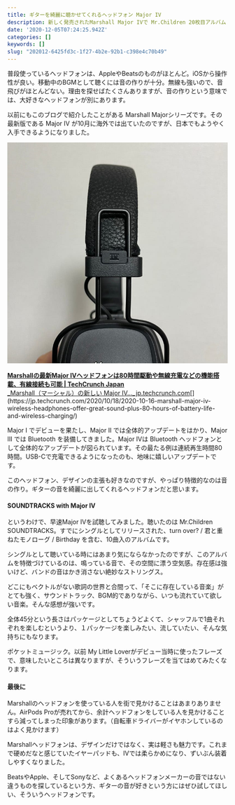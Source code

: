```yaml
---
title: ギターを綺麗に聴かせてくれるヘッドフォン Major IV
description: 新しく発売されたMarshall Major IVで Mr.Children 20枚目アルバム SOUNDTRACKSを聴きました
date: '2020-12-05T07:24:25.942Z'
categories: []
keywords: []
slug: "202012-6425fd3c-1f27-4b2e-92b1-c398e4c70b49"
---
```

普段使っているヘッドフォンは、AppleやBeatsのものがほとんど。iOSから操作性が良い。移動中のBGMとして聴くには音の作りが十分。無線も強いので、音飛びがほとんどない。理由を探せばたくさんありますが、音の作りという意味では、大好きなヘッドフォンが別にあります。

以前にもこのブログで紹介したことがある Marshall Majorシリーズです。その最新版である Major IV が10月に海外では出ていたのですが、日本でもようやく入手できるようになりました。

![](1__4KZjbmgtEqKUeMWNQdL5rg.jpeg)

[**Marshallの最新Major IVヘッドフォンは80時間駆動や無線充電などの機能搭載、有線接続も可能 | TechCrunch Japan**  
_Marshall（マーシャル）の新しい Major IV…_jp.techcrunch.com](https://jp.techcrunch.com/2020/10/18/2020-10-16-marshall-major-iv-wireless-headphones-offer-great-sound-plus-80-hours-of-battery-life-and-wireless-charging/ "https://jp.techcrunch.com/2020/10/18/2020-10-16-marshall-major-iv-wireless-headphones-offer-great-sound-plus-80-hours-of-battery-life-and-wireless-charging/")[](https://jp.techcrunch.com/2020/10/18/2020-10-16-marshall-major-iv-wireless-headphones-offer-great-sound-plus-80-hours-of-battery-life-and-wireless-charging/)

Major I でデビューを果たし、Major II では全体的アップデートをはかり、Major III では Bluetooth を装備してきました。Major IVは Bluetooth ヘッドフォンとして全体的なアップデートが図られています。その最たる例は連続再生時間80時間。USB-Cで充電できるようになったのも、地味に嬉しいアップデートです。

このヘッドフォン、デザインの主張も好きなのですが、やっぱり特徴的なのは音の作り。ギターの音を綺麗に出してくれるヘッドフォンだと思います。

#### SOUNDTRACKS with Major IV

というわけで、早速Major IVを試聴してみました。聴いたのは Mr.Children SOUNDTRACKS。すでにシングルとしてリリースされた、turn over? / 君と重ねたモノローグ / Birthday を含む、10曲入のアルバムです。

シングルとして聴いている時にはあまり気にならなかったのですが、このアルバムを特徴づけているのは、鳴っている音で、その空間に漂う空気感。存在感は強いけど、バンドの音はかき消さない絶妙なストリングス。

どこにもベクトルがない歌詞の世界と合間って、「そこに存在している音楽」がとても強く、サウンドトラック、BGM的でありながら、いつも流れていて欲しい音楽。そんな感想が強いです。

全体45分という長さはパッケージとしてちょうどよくて、シャッフルで1曲それぞれを楽しむというより、１パッケージを楽しみたい、流していたい、そんな気持ちにもなります。

ポケットミュージック。以前 My Little Loverがデビュー当時に使ったフレーズで、意味したいところは異なりますが、そういうフレーズを当てはめてみたくなります。

#### 最後に

Marshallのヘッドフォンを使っている人を街で見かけることはあまりありません。AirPods Proが売れてから、余計ヘッドフォンをしている人を見かけることすら減ってしまった印象があります。（自転車ドライバーがイヤホンしているのはよく見かけます）

Marshallヘッドフォンは、デザインだけではなく、実は軽さも魅力です。これまで硬めだなと感じていたイヤーパッドも、IVでは柔らかめになり、ずいぶん装着しやすくなりました。

BeatsやApple、そしてSonyなど、よくあるヘッドフォンメーカーの音ではない違うものを探しているという方、ギターの音が好きという方にはぜひ試してほしい、そういうヘッドフォンです。